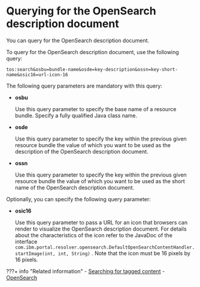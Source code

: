 # Querying for the OpenSearch description document

You can query for the OpenSearch description document.

To query for the OpenSearch description document, use the following query:

```
tos:search&osbu=bundle-name&osde=key-description&ossn=key-short-name&osic16=url-icon-16
```

The following query parameters are mandatory with this query:

-   **osbu**

    Use this query parameter to specify the base name of a resource bundle. Specify a fully qualified Java class name.

-   **osde**

    Use this query parameter to specify the key within the previous given resource bundle the value of which you want to be used as the description of the OpenSearch description document.

-   **ossn**

    Use this query parameter to specify the key within the previous given resource bundle the value of which you want to be used as the short name of the OpenSearch description document.


Optionally, you can specify the following query parameter:

-   **osic16**

    Use this query parameter to pass a URL for an icon that browsers can render to visualize the OpenSearch description document. For details about the characteristics of the icon refer to the JavaDoc of the interface `com.ibm.portal.resolver.opensearch.DefaultOpenSearchContentHandler.startImage(int, int, String)` . Note that the icon must be 16 pixels by 16 pixels.



???+ info "Related information"
    - [Searching for tagged content](../../../../search/tag_rate_search.md)
    - [OpenSearch](https://opensearch.org)

